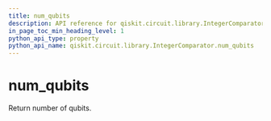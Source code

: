 ```yaml
---
title: num_qubits
description: API reference for qiskit.circuit.library.IntegerComparator.num_qubits
in_page_toc_min_heading_level: 1
python_api_type: property
python_api_name: qiskit.circuit.library.IntegerComparator.num_qubits
---
```


# num\_qubits

Return number of qubits.

